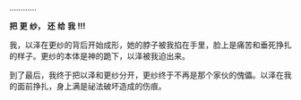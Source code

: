 …………

**把**
**更**
**纱，**
**还**
**给**
**我**
**!!!**

我，以泽在更纱的背后开始成形，她的脖子被我掐在手里，脸上是痛苦和垂死挣扎的样子。更纱的本体是神的跪下，以泽被我迫出来。

到了最后，我终于把以泽和更纱分开，更纱终于不再是那个家伙的傀儡。以泽在我的面前挣扎，身上满是祕法破坏造成的伤痕。

